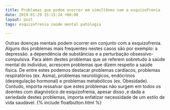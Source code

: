 ```yaml
---
title: Problemas que podem ocorrer em simultâneo com a esquizofrenia
date: 2019-01-29 15:15:24 +00:00
layout: post
tags: esquizofrenia saúde mental patologia

---
```


Outras doenças mentais podem ocorrer em conjunto com a esquizofrenia. Alguns dos problemas mais frequentes nestes casos são por exemplo: a depressão. a dependência de substâncias e a perturbação obsessivo-compulsiva.
Para além destes problemas que se referem sobretudo à saúde mental do indivíduo, acrescem problemas que dizem respeito a saúde física.  De entre estes podemos destacar problemas cardíacos, problemas respiratórios (ex. Asma), problemas neurológicos, endócrinos (desregulação hormonal) e problemas metabólicos (ex. Obesidade).  Contudo, importa ressalvar que estes problemas não surgem em todos os doentes com diagnóstico de esquizofrenia, apesar disso ,e dada a seriedade destes problemas, importa enfatizar necessidade de um estilo de vida saudável.
{% include floatbutton.html %}
